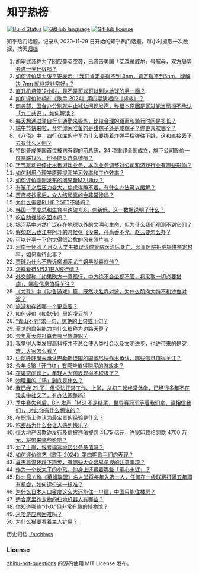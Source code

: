 # 知乎热榜
[![Build Status](https://github.com/ToWeLong/zhihu-hot-questions/workflows/CI/badge.svg)](https://github.com/ToWeLong/zhihu-hot-questions/actions)
[![GitHub language](https://img.shields.io/badge/language-golang-orange.svg)](https://golang.org/)
[![GitHub license](https://img.shields.io/github/license/ToWeLong/zhihu-hot-questions)](https://github.com/ToWeLong/zhihu-hot-questions/blob/main/LICENSE)

知乎热门话题，记录从 2020-11-29 日开始的知乎热门话题。每小时抓取一次数据，按天[归档](./archives)

<!-- BEGIN -->

1. [胡塞武装称为了回应美英空袭，已袭击美国「艾森豪威尔」号航母，双方局势会进一步升级吗？](https://www.zhihu.com/question/657778531)
1. [如何评价华为张平安表示:「我们肯定是得不到 3nm，肯定得不到5nm，能解决 7nm 就非常非常好」?](https://www.zhihu.com/question/657702559)
1. [直升机悬停12小时，是不是可以可以到达地球的另一面？](https://www.zhihu.com/question/657529863)
1. [如何评价孙楠在《歌手 2024》第四期演唱的《拯救》？](https://www.zhihu.com/question/657778941)
1. [商务部、国台办分别就中止减让问题发声，称根本原因是民进党当局拒不承认「九二共识」，如何解读？](https://www.zhihu.com/question/657753339)
1. [每天想通过骑自行车通勤来锻炼，比较合理的距离和骑行时间是多长？](https://www.zhihu.com/question/654594602)
1. [端午节快来啦，今年你家准备的是甜粽子还是咸粽子？你更喜欢哪个？](https://www.zhihu.com/question/657329911)
1. [《八佰》中，四行仓库的守军为什么要绑着炸弹手榴弹往下跳，这和直接丢下去有什么区别？](https://www.zhihu.com/question/417472254)
1. [特朗普成美国首位被判有罪的前总统，34 项重罪全部成立，旗下公司股价一度暴跌12%，他还能竞选总统吗？](https://www.zhihu.com/question/657740197)
1. [字节跳动已停止出售游戏业务，本次业务调整对公司和游戏行业有哪些影响？](https://www.zhihu.com/question/657756464)
1. [如何利用心理学原理提高学习效率和工作效率？](https://www.zhihu.com/question/653198967)
1. [如何评价刚刚发布的问界新M7 Ultra？](https://www.zhihu.com/question/657781615)
1. [有孩子之后压力变大，焦虑得睡不着，有什么办法可以缓解？](https://www.zhihu.com/question/657489982)
1. [贾府被抄家后，众人结局真的会非常惨吗？](https://www.zhihu.com/question/530736780)
1. [为什么需要RLHF？SFT不够吗？](https://www.zhihu.com/question/651021172)
1. [韩国一季度总和生育率跌破 0.8，创新低，这一数据说明了什么？](https://www.zhihu.com/question/657566978)
1. [吃自助餐能吃回本吗？](https://www.zhihu.com/question/599610325)
1. [银河系中必然广泛存在地球以外的文明和生命，但为什么我们观测不到它们？](https://www.zhihu.com/question/657692286)
1. [假如赵云截江夺阿斗的时候张飞没来，孙尚香不允，赵云要怎么办？](https://www.zhihu.com/question/657659770)
1. [可以分享一下你觉得很治愈的风景照片嘛？](https://www.zhihu.com/question/656679820)
1. [河南一怀胎 7 月女大学生被误诊成肾病医治后身亡，涉事医院拒绝提供鉴定材料，如何看待此事？](https://www.zhihu.com/question/657774466)
1. [贾琏为什么不告诉柳湘莲尤三姐早就喜欢他？](https://www.zhihu.com/question/657529844)
1. [怎样看待5月31日A股行情？](https://www.zhihu.com/question/657750854)
1. [外交部称「如果欧方一意孤行，中方绝不会坐视不管，将采取一切必要措施」，哪些信息值得关注？](https://www.zhihu.com/question/657656571)
1. [《龙珠》中《沙鲁游戏》篇，既然决胜靠对波，为什么肌肉大特不和沙鲁对波？](https://www.zhihu.com/question/653148519)
1. [旅游和存钱哪一个更重要？](https://www.zhihu.com/question/656343425)
1. [如何评价《如懿传》里的凌云彻？](https://www.zhihu.com/question/297767498)
1. [“青山不老”求一句，惊艳的上句或下句？](https://www.zhihu.com/question/657630466)
1. [菲戈的盘带能力为什么被称为边路天尊？](https://www.zhihu.com/question/450424774)
1. [今年夏天你打算去哪里旅游呢？](https://www.zhihu.com/question/657270800)
1. [我觉得人类发展高科技并不总会使人类社会以及文明进步，也许带来的是灾难，大家怎么看？](https://www.zhihu.com/question/386694097)
1. [中阿呼吁尚未承认巴勒斯坦国的国家尽快作出承认，哪些信息值得关注？](https://www.zhihu.com/question/657752915)
1. [今年 618「开门红」有哪些值得购买的游戏本？](https://www.zhihu.com/question/657663099)
1. [在婚恋问题上，年轻人为何表现得不积极了？](https://www.zhihu.com/question/657633410)
1. [物理里的「场」到底是什么？](https://www.zhihu.com/question/654063115)
1. [我已经 21 了，但没法正常工作、上学，从初二起经常休学，已经很多年不在现实中社交了，有办法调整吗?](https://www.zhihu.com/question/657647575)
1. [季中赛失利后，Bin 发声「MSI 不是结尾，世界赛冠军等着我们拿，请相信我们」，对此你有什么想说的？](https://www.zhihu.com/question/656903375)
1. [在职场上你认为最宝贵的经验是什么？](https://www.zhihu.com/question/657078050)
1. [吃甜品为什么会让人感到快乐？](https://www.zhihu.com/question/657329993)
1. [恒大地产因欺诈发行及信披违法被罚 41.75 亿元，许家印顶格罚款 4700 万元，将带来哪些影响？](https://www.zhihu.com/question/657768940)
1. [为了上岸，报考偏远地区公务员值吗？](https://www.zhihu.com/question/657631209)
1. [如何评价综艺《歌手 2024》第四期歌手们的表现？](https://www.zhihu.com/question/657681681)
1. [夏天高温环境下跑步，有哪些大众容易忽视的注意事项？](https://www.zhihu.com/question/656620200)
1. [作为一个长大了的小孩，你身上还藏着哪些「童心未泯」？](https://www.zhihu.com/question/657259204)
1. [Riot 官方称《英雄联盟》名人堂将每年入选一人，任何在一级联赛打满五年即有机会，如何评价这一标准？](https://www.zhihu.com/question/657661201)
1. [为什么日本人口密度这么大还能住一户建，中国只能住楼房？](https://www.zhihu.com/question/634822885)
1. [适合家里养宠物的扫地机器人有哪些？](https://www.zhihu.com/question/320488672)
1. [你知道哪些“小众”但非常有趣的博物馆？](https://www.zhihu.com/question/656010771)
1. [米哈游应聘困难吗？](https://www.zhihu.com/question/403572434)
1. [为什么猫要看着主人铲屎？](https://www.zhihu.com/question/652593763)

<!-- END -->

历史归档 [./archives](./archives)


### License
[zhihu-hot-questions](https://github.com/towelong/zhihu-hot-questions) 的源码使用 MIT License 发布。